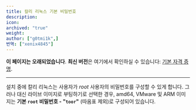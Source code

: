 ```yaml
---
title: 칼리 리눅스 기본 비밀번호
description:
icon:
archived: "true"
weight:
author: ["g0tmi1k",]
번역: ["xenix4845"]
---
```


**이 페이지는 오래되었습니다**. **최신 버전**은 여기에서 확인하실 수 있습니다: [기본 자격 증명](/docs/introduction/default-credentials/).

- - -

설치 중에 칼리 리눅스는 사용자가 _root_ 사용자의 비밀번호를 구성할 수 있게 합니다. 그러나 대신 라이브 이미지로 부팅하기로 선택한 경우, amd64, VMware 및 ARM 이미지는 **기본 `root` 비밀번호 - "`toor`"** (따옴표 제외)로 구성되어 있습니다.
